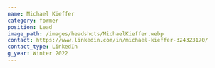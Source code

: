 ```yaml
---
name: Michael Kieffer
category: former
position: Lead
image_path: /images/headshots/MichaelKieffer.webp
contact: https://www.linkedin.com/in/michael-kieffer-324323170/
contact_type: LinkedIn
g_year: Winter 2022
---
```

